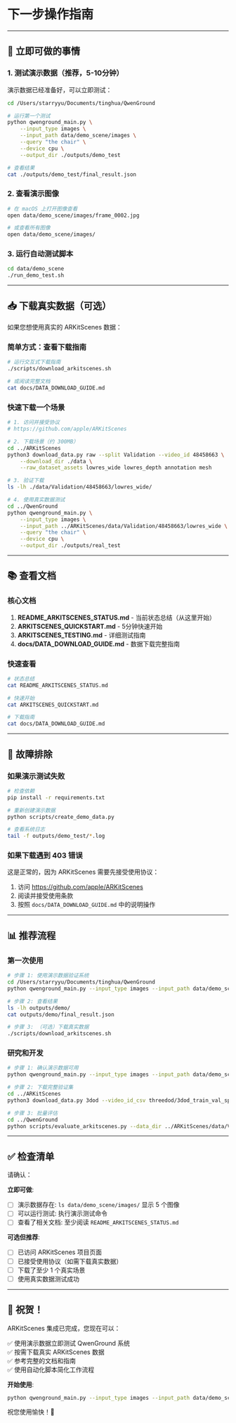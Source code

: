 # 下一步操作指南

---

## 🎯 立即可做的事情

### 1. 测试演示数据（推荐，5-10分钟）

演示数据已经准备好，可以立即测试：

```bash
cd /Users/starryyu/Documents/tinghua/QwenGround

# 运行第一个测试
python qwenground_main.py \
    --input_type images \
    --input_path data/demo_scene/images \
    --query "the chair" \
    --device cpu \
    --output_dir ./outputs/demo_test

# 查看结果
cat ./outputs/demo_test/final_result.json
```

### 2. 查看演示图像

```bash
# 在 macOS 上打开图像查看
open data/demo_scene/images/frame_0002.jpg

# 或查看所有图像
open data/demo_scene/images/
```

### 3. 运行自动测试脚本

```bash
cd data/demo_scene
./run_demo_test.sh
```

---

## 📥 下载真实数据（可选）

如果您想使用真实的 ARKitScenes 数据：

### 简单方式：查看下载指南

```bash
# 运行交互式下载指南
./scripts/download_arkitscenes.sh

# 或阅读完整文档
cat docs/DATA_DOWNLOAD_GUIDE.md
```

### 快速下载一个场景

```bash
# 1. 访问并接受协议
# https://github.com/apple/ARKitScenes

# 2. 下载场景（约 300MB）
cd ../ARKitScenes
python3 download_data.py raw --split Validation --video_id 48458663 \
    --download_dir ./data \
    --raw_dataset_assets lowres_wide lowres_depth annotation mesh

# 3. 验证下载
ls -lh ./data/Validation/48458663/lowres_wide/

# 4. 使用真实数据测试
cd ../QwenGround
python qwenground_main.py \
    --input_type images \
    --input_path ../ARKitScenes/data/Validation/48458663/lowres_wide \
    --query "the chair" \
    --device cpu \
    --output_dir ./outputs/real_test
```

---

## 📚 查看文档

### 核心文档

1. **README_ARKITSCENES_STATUS.md** - 当前状态总结（从这里开始）
2. **ARKITSCENES_QUICKSTART.md** - 5分钟快速开始
3. **ARKITSCENES_TESTING.md** - 详细测试指南
4. **docs/DATA_DOWNLOAD_GUIDE.md** - 数据下载完整指南

### 快速查看

```bash
# 状态总结
cat README_ARKITSCENES_STATUS.md

# 快速开始
cat ARKITSCENES_QUICKSTART.md

# 下载指南
cat docs/DATA_DOWNLOAD_GUIDE.md
```

---

## 🔧 故障排除

### 如果演示测试失败

```bash
# 检查依赖
pip install -r requirements.txt

# 重新创建演示数据
python scripts/create_demo_data.py

# 查看系统日志
tail -f outputs/demo_test/*.log
```

### 如果下载遇到 403 错误

这是正常的，因为 ARKitScenes 需要先接受使用协议：
1. 访问 https://github.com/apple/ARKitScenes
2. 阅读并接受使用条款
3. 按照 `docs/DATA_DOWNLOAD_GUIDE.md` 中的说明操作

---

## 📊 推荐流程

### 第一次使用

```bash
# 步骤 1: 使用演示数据验证系统
cd /Users/starryyu/Documents/tinghua/QwenGround
python qwenground_main.py --input_type images --input_path data/demo_scene/images --query "the chair" --device cpu --output_dir ./outputs/demo

# 步骤 2: 查看结果
ls -lh outputs/demo/
cat outputs/demo/final_result.json

# 步骤 3: （可选）下载真实数据
./scripts/download_arkitscenes.sh
```

### 研究和开发

```bash
# 步骤 1: 确认演示数据可用
python qwenground_main.py --input_type images --input_path data/demo_scene/images --query "the chair" --device cpu --output_dir ./outputs/demo

# 步骤 2: 下载完整验证集
cd ../ARKitScenes
python3 download_data.py 3dod --video_id_csv threedod/3dod_train_val_splits.csv --download_dir ./data

# 步骤 3: 批量评估
cd ../QwenGround
python scripts/evaluate_arkitscenes.py --data_dir ../ARKitScenes/data/Validation
```

---

## ✅ 检查清单

请确认：

**立即可做**:
- [ ] 演示数据存在: `ls data/demo_scene/images/` 显示 5 个图像
- [ ] 可以运行测试: 执行演示测试命令
- [ ] 查看了相关文档: 至少阅读 `README_ARKITSCENES_STATUS.md`

**可选但推荐**:
- [ ] 已访问 ARKitScenes 项目页面
- [ ] 已接受使用协议（如需下载真实数据）
- [ ] 下载了至少 1 个真实场景
- [ ] 使用真实数据测试成功

---

## 🎉 祝贺！

ARKitScenes 集成已完成，您现在可以：

✅ 使用演示数据立即测试 QwenGround 系统  
✅ 按需下载真实 ARKitScenes 数据  
✅ 参考完整的文档和指南  
✅ 使用自动化脚本简化工作流程

**开始使用**:
```bash
python qwenground_main.py --input_type images --input_path data/demo_scene/images --query "the chair" --device cpu --output_dir ./outputs/demo_test
```

祝您使用愉快！🚀

